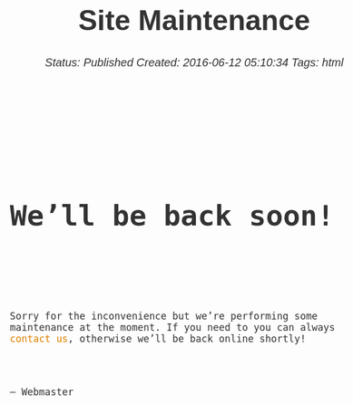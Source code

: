 # Site Maintenance

_Status: Published_
_Created: 2016-06-12 05:10:34_
_Tags: html_

<code>
<!doctype html>
<title>Site Maintenance</title>
<style>
  body { text-align: center; padding: 150px; }
  h1 { font-size: 50px; }
  body { font: 20px Helvetica, sans-serif; color: #333; }
  article { display: block; text-align: left; width: 650px; margin: 0 auto; }
  a { color: #dc8100; text-decoration: none; }
  a:hover { color: #333; text-decoration: none; }
</style>

<article>
    <h1>We&rsquo;ll be back soon!</h1>
    <div>
        <p>Sorry for the inconvenience but we&rsquo;re performing some maintenance at the moment. If you need to you can always <a href="mailto:">contact us</a>, otherwise we&rsquo;ll be back online shortly!</p>
        <p>&mdash; Webmaster</p>
    </div>
</article>
</code>